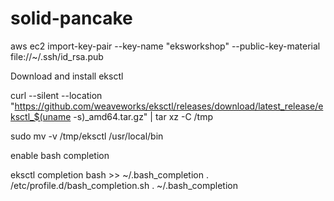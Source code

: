 # solid-pancake

aws ec2 import-key-pair --key-name "eksworkshop" --public-key-material file://~/.ssh/id_rsa.pub

Download and install eksctl 

curl --silent --location "https://github.com/weaveworks/eksctl/releases/download/latest_release/eksctl_$(uname -s)_amd64.tar.gz" | tar xz -C /tmp


sudo mv -v /tmp/eksctl /usr/local/bin


enable bash completion 

eksctl completion bash >> ~/.bash_completion
. /etc/profile.d/bash_completion.sh
. ~/.bash_completion
